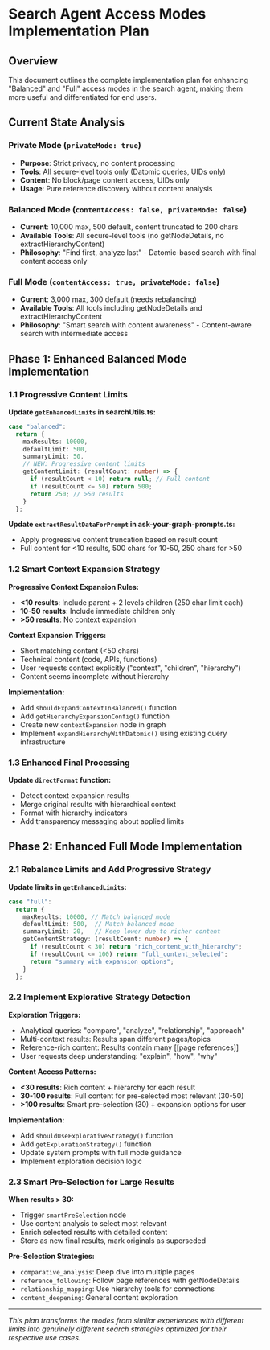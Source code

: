 # Search Agent Access Modes Implementation Plan

## Overview

This document outlines the complete implementation plan for enhancing "Balanced" and "Full" access modes in the search agent, making them more useful and differentiated for end users.

## Current State Analysis

### Private Mode (`privateMode: true`)

- **Purpose**: Strict privacy, no content processing
- **Tools**: All secure-level tools only (Datomic queries, UIDs only)
- **Content**: No block/page content access, UIDs only
- **Usage**: Pure reference discovery without content analysis

### Balanced Mode (`contentAccess: false, privateMode: false`)

- **Current**: 10,000 max, 500 default, content truncated to 200 chars
- **Available Tools**: All secure-level tools (no getNodeDetails, no extractHierarchyContent)
- **Philosophy**: "Find first, analyze last" - Datomic-based search with final content access only

### Full Mode (`contentAccess: true, privateMode: false`)

- **Current**: 3,000 max, 300 default (needs rebalancing)
- **Available Tools**: All tools including getNodeDetails and extractHierarchyContent
- **Philosophy**: "Smart search with content awareness" - Content-aware search with intermediate access

## Phase 1: Enhanced Balanced Mode Implementation

### 1.1 Progressive Content Limits

**Update `getEnhancedLimits` in searchUtils.ts:**

```typescript
case "balanced":
  return {
    maxResults: 10000,
    defaultLimit: 500,
    summaryLimit: 50,
    // NEW: Progressive content limits
    getContentLimit: (resultCount: number) => {
      if (resultCount < 10) return null; // Full content
      if (resultCount <= 50) return 500;
      return 250; // >50 results
    }
  };
```

**Update `extractResultDataForPrompt` in ask-your-graph-prompts.ts:**

- Apply progressive content truncation based on result count
- Full content for <10 results, 500 chars for 10-50, 250 chars for >50

### 1.2 Smart Context Expansion Strategy

**Progressive Context Expansion Rules:**

- **<10 results**: Include parent + 2 levels children (250 char limit each)
- **10-50 results**: Include immediate children only
- **>50 results**: No context expansion

**Context Expansion Triggers:**

- Short matching content (<50 chars)
- Technical content (code, APIs, functions)
- User requests context explicitly ("context", "children", "hierarchy")
- Content seems incomplete without hierarchy

**Implementation:**

- Add `shouldExpandContextInBalanced()` function
- Add `getHierarchyExpansionConfig()` function
- Create new `contextExpansion` node in graph
- Implement `expandHierarchyWithDatomic()` using existing query infrastructure

### 1.3 Enhanced Final Processing

**Update `directFormat` function:**

- Detect context expansion results
- Merge original results with hierarchical context
- Format with hierarchy indicators
- Add transparency messaging about applied limits

## Phase 2: Enhanced Full Mode Implementation

### 2.1 Rebalance Limits and Add Progressive Strategy

**Update limits in `getEnhancedLimits`:**

```typescript
case "full":
  return {
    maxResults: 10000, // Match balanced mode
    defaultLimit: 500,  // Match balanced mode
    summaryLimit: 20,   // Keep lower due to richer content
    getContentStrategy: (resultCount: number) => {
      if (resultCount < 30) return "rich_content_with_hierarchy";
      if (resultCount <= 100) return "full_content_selected";
      return "summary_with_expansion_options";
    }
  };
```

### 2.2 Implement Explorative Strategy Detection

**Exploration Triggers:**

- Analytical queries: "compare", "analyze", "relationship", "approach"
- Multi-context results: Results span different pages/topics
- Reference-rich content: Results contain many [[page references]]
- User requests deep understanding: "explain", "how", "why"

**Content Access Patterns:**

- **<30 results**: Rich content + hierarchy for each result
- **30-100 results**: Full content for pre-selected most relevant (30-50)
- **>100 results**: Smart pre-selection (30) + expansion options for user

**Implementation:**

- Add `shouldUseExplorativeStrategy()` function
- Add `getExplorationStrategy()` function
- Update system prompts with full mode guidance
- Implement exploration decision logic

### 2.3 Smart Pre-Selection for Large Results

**When results > 30:**

- Trigger `smartPreSelection` node
- Use content analysis to select most relevant
- Enrich selected results with detailed content
- Store as new final results, mark originals as superseded

**Pre-Selection Strategies:**

- `comparative_analysis`: Deep dive into multiple pages
- `reference_following`: Follow page references with getNodeDetails
- `relationship_mapping`: Use hierarchy tools for connections
- `content_deepening`: General content exploration

---

_This plan transforms the modes from similar experiences with different limits into genuinely different search strategies optimized for their respective use cases._
